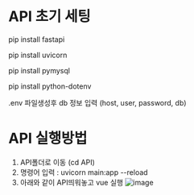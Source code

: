 # API 초기 세팅
pip install fastapi

pip install uvicorn

pip install pymysql

pip install python-dotenv

.env 파일생성후 db 정보 입력 (host, user, password, db)


# API 실행방법
1. API폴더로 이동 (cd API)
2. 명령어 입력 : uvicorn main:app --reload 
3. 아래와 같이 API띄워놓고 vue 실행
![image](https://user-images.githubusercontent.com/94157053/175268298-097fa20d-d60a-48a0-89a2-9b5cab3c2c04.png)
